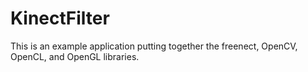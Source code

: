KinectFilter
============

This is an example application putting together the freenect, OpenCV, OpenCL, and OpenGL libraries.
